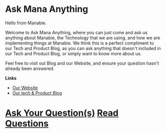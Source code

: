 # Ask Mana Anything


Hello from Manabie.

Welcome to Ask Mana Anything, where you can just come and ask us anything about Manabie, the Technology that we are using, and how we are implementing things at Manabie.
We think this is a perfect compliment to our Tech and Product Blog, as you can ask anything that doesn't included in our Tech and Product Blog, or simply want to know more about us.

Feel free to visit out Blog and our Website, and ensure your question hasn't already been answered.

**Links**
- [Our Website](https://manabie.com/)
- [Our tech & Product Blog](https://medium.com/@manabie)

# [Ask Your Question(s)](https://github.com/duytran1993/Ask-Mana-Anything/issues/new)     [Read Questions](https://github.com/duytran1993/Ask-Mana-Anything/issues)
